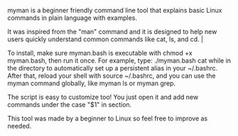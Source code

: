 myman is a beginner friendly command line tool that explains basic Linux commands in plain language with examples. 

It was inspired from the "man" command and it is designed to help new users quickly understand common commands like cat, ls, and cd. |

To install, make sure myman.bash is executable with chmod +x myman.bash, then run it once. For example, type:  ./myman.bash cat while in the directory to automatically set up a persistent alias in your ~/.bashrc. After that, reload your shell with source ~/.bashrc, and you can use the myman command globally, like myman ls or myman grep. 

The script is easy to customize too! You just open it and add new commands under the case "$1" in section. 

This tool was made by a beginner to Linux so feel free to improve as needed.
